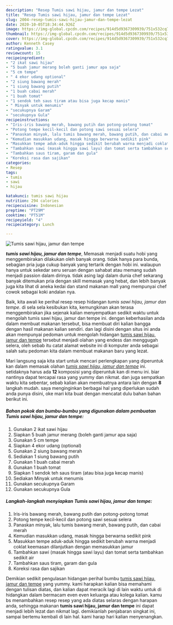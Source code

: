 ```yaml
---
description: "Resep Tumis sawi hijau, jamur dan tempe Lezat"
title: "Resep Tumis sawi hijau, jamur dan tempe Lezat"
slug: 2004-resep-tumis-sawi-hijau-jamur-dan-tempe-lezat
date: 2020-10-05T18:34:44.926Z
image: https://img-global.cpcdn.com/recipes/914d5d9367309939/751x532cq70/tumis-sawi-hijau-jamur-dan-tempe-foto-resep-utama.jpg
thumbnail: https://img-global.cpcdn.com/recipes/914d5d9367309939/751x532cq70/tumis-sawi-hijau-jamur-dan-tempe-foto-resep-utama.jpg
cover: https://img-global.cpcdn.com/recipes/914d5d9367309939/751x532cq70/tumis-sawi-hijau-jamur-dan-tempe-foto-resep-utama.jpg
author: Kenneth Casey
ratingvalue: 3.1
reviewcount: 15
recipeingredient:
- "2 ikat sawi hijau"
- "5 buah jamur merang boleh ganti jamur apa saja"
- "5 cm tempe"
- " 4 ekor udang optional"
- "2 siung bawang merah"
- "1 siung bawang putih"
- "1 buah cabai merah"
- "1 buah tomat"
- "1 sendok teh saus tiram atau bisa juga kecap manis"
- " Minyak untuk menumis"
- "secukupnya Garam"
- "secukupnya Gula"
recipeinstructions:
- "Iris-iris bawang merah, bawang putih dan potong-potong tomat"
- "Potong tempe kecil-kecil dan potong sawi sesuai selera"
- "Panaskan minyak, lalu tumis bawang merah, bawang putih, dan cabai merah"
- "Kemudian masukkan udang, masak hingga berwarna sedikit pink"
- "Masukkan tempe aduk-aduk hingga sedikit berubah warna menjadi coklat keemasan dilanjutkan dengan memasukkan jamur"
- "Tambahkan sawi (masak hingga sawi layu) dan tomat serta tambahkan sedikit air"
- "Tambahkan saus tiram, garam dan gula"
- "Koreksi rasa dan sajikan"
categories:
- Resep
tags:
- tumis
- sawi
- hijau

katakunci: tumis sawi hijau 
nutrition: 294 calories
recipecuisine: Indonesian
preptime: "PT29M"
cooktime: "PT51M"
recipeyield: "4"
recipecategory: Lunch

---
```



![Tumis sawi hijau, jamur dan tempe](https://img-global.cpcdn.com/recipes/914d5d9367309939/751x532cq70/tumis-sawi-hijau-jamur-dan-tempe-foto-resep-utama.jpg)

<b><i>tumis sawi hijau, jamur dan tempe</i></b>, Memasak menjadi suatu hobi yang menggembirakan dilakukan oleh banyak orang. tidak hanya para bunda, sebagian pria juga cukup banyak yang tertarik dengan hobi ini. walaupun hanya untuk sekedar seru seruan dengan sahabat atau memang sudah menjadi passion dalam dirinya. tidak asing lagi dalam dunia chef sekarang banyak ditemukan pria dengan skill memasak yang hebat, dan lebih banyak juga kita lihat di aneka kedai dan stand makanan mall yang mempunyai chef cowok sebagai koki andalan nya.

Baik, kita awali ke perihal resep resep hidangan <i>tumis sawi hijau, jamur dan tempe</i>. di sela sela kesibukan kita, kemungkinan akan terasa menggembirakan jika sejenak kalian menyempatkan sedikit waktu untuk mengolah tumis sawi hijau, jamur dan tempe ini. dengan keberhasilan anda dalam membuat makanan tersebut, bisa membuat diri kalian bangga dengan hasil makanan kalian sendiri. dan lagi disini dengan situs ini anda akan mempunyai pedoman untuk mengolah hidangan <u>tumis sawi hijau, jamur dan tempe</u> tersebut menjadi olahan yang endess dan menggugah selera, oleh sebab itu catat alamat website ini di komputer anda sebagai salah satu pedoman kita dalam membuat makanan baru yang lezat.




Mari langsung saja kita start untuk mencari perlengkapan yang diperuntuk kan dalam memasak olahan <u><i>tumis sawi hijau, jamur dan tempe</i></u> ini. setidaknya harus ada <b>12</b> komposisi yang diperuntuk kan di menu ini. biar nantinya dapat tercapai rasa yang yummy dan nikmat. dan juga sempatkan waktu kita sebentar, sebab kalian akan membuatnya antara lain dengan <b>8</b> langkah mudah. saya menginginkan berbagai hal yang diperlukan sudah anda punya disini, oke mari kita buat dengan mencatat dulu bahan bahan berikut ini.

<!--inarticleads1-->

##### Bahan pokok dan bumbu-bumbu yang digunakan dalam pembuatan Tumis sawi hijau, jamur dan tempe:

1. Gunakan 2 ikat sawi hijau
1. Siapkan 5 buah jamur merang (boleh ganti jamur apa saja)
1. Gunakan 5 cm tempe
1. Siapkan  4 ekor udang (optional)
1. Gunakan 2 siung bawang merah
1. Sediakan 1 siung bawang putih
1. Gunakan 1 buah cabai merah
1. Gunakan 1 buah tomat
1. Siapkan 1 sendok teh saus tiram (atau bisa juga kecap manis)
1. Sediakan  Minyak untuk menumis
1. Gunakan secukupnya Garam
1. Gunakan secukupnya Gula




<!--inarticleads2-->

##### Langkah-langkah menyiapkan Tumis sawi hijau, jamur dan tempe:

1. Iris-iris bawang merah, bawang putih dan potong-potong tomat
1. Potong tempe kecil-kecil dan potong sawi sesuai selera
1. Panaskan minyak, lalu tumis bawang merah, bawang putih, dan cabai merah
1. Kemudian masukkan udang, masak hingga berwarna sedikit pink
1. Masukkan tempe aduk-aduk hingga sedikit berubah warna menjadi coklat keemasan dilanjutkan dengan memasukkan jamur
1. Tambahkan sawi (masak hingga sawi layu) dan tomat serta tambahkan sedikit air
1. Tambahkan saus tiram, garam dan gula
1. Koreksi rasa dan sajikan




Demikian sedikit pengulasan hidangan perihal bumbu <u>tumis sawi hijau, jamur dan tempe</u> yang yummy. kami harapkan kalian bisa memahami dengan tulisan diatas, dan kalian dapat meracik lagi di lain waktu untuk di hidangkan dalam bermacam even even keluarga atau kolega kalian. kamu bs menambahkan resep resep yang ada diatas selaras dengan harapan anda, sehingga makanan <b>tumis sawi hijau, jamur dan tempe</b> ini dapat menjadi lebih lezat dan nikmat lagi. demikianlah penjabaran singkat ini, sampai bertemu kembali di lain hal. kami harap hari kalian menyenangkan.
